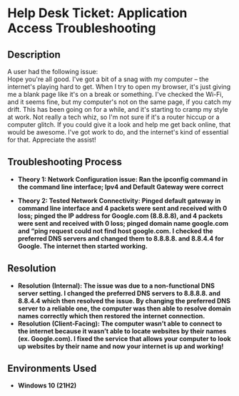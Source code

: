 <h1>Help Desk Ticket: Application Access Troubleshooting</h1>

<h2>Description</h2>
A user had the following issue:<br>
Hope you're all good. I've got a bit of a snag with my computer – the internet's playing hard to get. When I try to open my browser, it's just giving me a blank page like it's on a break or something.
I've checked the Wi-Fi, and it seems fine, but my computer's not on the same page, if you catch my drift. This has been going on for a while, and it's starting to cramp my style at work. Not really a tech whiz, so I'm not sure if it's a router hiccup or a computer glitch.
If you could give it a look and help me get back online, that would be awesome. I've got work to do, and the internet's kind of essential for that. Appreciate the assist!

<h2>Troubleshooting Process</h2>

- <b>Theory 1: Network Configuration issue: Ran the ipconfig command in the command line interface; Ipv4 and Default Gateway were correct</b>

- <b>Theory 2: Tested Network Connectivity: Pinged default gateway in command line interface and 4 packets were sent and received with 0 loss; pinged the IP address for Google.com (8.8.8.8), and 4 packets were sent and received with 0 loss; pinged domain name google.com and “ping request could not find host google.com. I checked the preferred DNS servers and changed them to 8.8.8.8. and 8.8.4.4 for Google. The internet then started working.</b>

<h2>Resolution</h2>

- <b> Resolution (Internal): The issue was due to a non-functional DNS server setting. I changed the preferred DNS servers to 8.8.8.8. and 8.8.4.4 which then resolved the issue. By changing the preferred DNS server to a reliable one, the computer was then able to resolve domain names correctly which then restored the internet connection.
- <b> Resolution (Client-Facing): The computer wasn’t able to connect to the internet because it wasn’t able to locate websites by their names (ex. Google.com). I fixed the service that allows your computer to look up websites by their name and now your internet is up and working!

<h2>Environments Used </h2>

- <b>Windows 10</b> (21H2)
